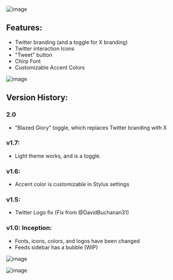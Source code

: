 ![image](https://github.com/user-attachments/assets/75d50b41-359e-4bff-85c8-9c3076614cd8)


## Features:
- Twitter branding (and a toggle for X branding)
- Twitter interaction Icons
- "Tweet" button
- Chirp Font
- Customizable Accent Colors

![image](https://github.com/user-attachments/assets/e25551b0-85e7-4295-bfaa-a0e0217081c2)


## Version History:

### 2.0
- "Blazed Glory" toggle, which replaces Twitter branding with X
### v1.7:
- Light theme works, and is a toggle.
### v1.6:
- Accent color is customizable in Stylus settings
### v1.5:
- Twitter Logo fix (Fix from @DavidBuchanan31)
### v1.0: Inception:
- Fonts, icons, colors, and logos have been changed
- Feeds sidebar has a bubble (WIP)

![image](https://github.com/user-attachments/assets/65c8d0aa-d441-45eb-b45c-5469bda17bff)

![image](https://github.com/user-attachments/assets/076f2547-a159-4e0b-a1a5-bf62325de88e)
